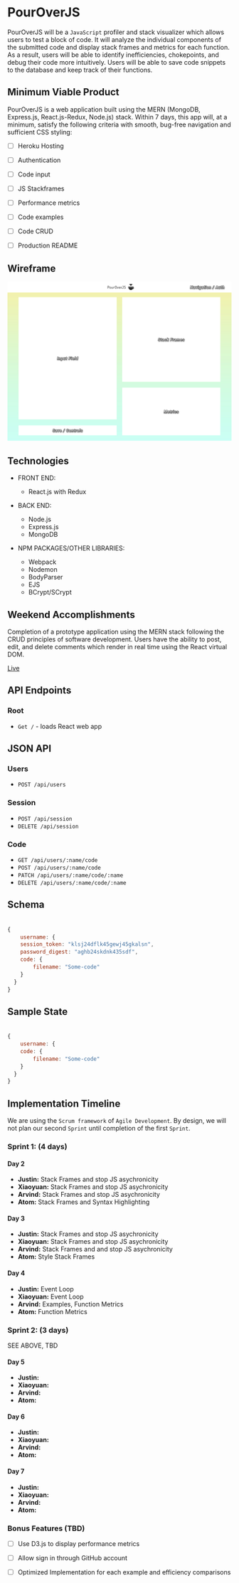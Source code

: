 # PourOverJS

  PourOverJS will be a `JavaScript` profiler and stack visualizer which allows users to test a block of code. It will analyze the individual components of the submitted code and display stack frames and metrics for each function.
  As a result, users will be able to identify inefficiencies, chokepoints, and debug their code more intuitively. Users will be able to save code snippets to the database and keep track of their functions.

## Minimum Viable Product
PourOverJS is a web application built using the MERN (MongoDB, Express.js, React.js-Redux, Node.js) stack. Within 7 days, this app will, at a minimum, satisfy the following criteria with smooth, bug-free navigation and sufficient CSS styling:

  - [ ] Heroku Hosting
  - [ ] Authentication
  - [ ] Code input
  - [ ] JS Stackframes
  - [ ] Performance metrics
  - [ ] Code examples
  - [ ] Code CRUD
  - [ ] Production README


## Wireframe
  ![Image](./Docs/PourOverJS-main-page.jpg)

## Technologies

- FRONT END:
	- React.js with Redux

- BACK END:
	- Node.js
	- Express.js  
	- MongoDB

- NPM PACKAGES/OTHER LIBRARIES:
  - Webpack
  - Nodemon
  - BodyParser
  - EJS
  - BCrypt/SCrypt

## Weekend Accomplishments

  Completion of a prototype application using the MERN stack following the CRUD principles of software development. Users have the ability to post, edit, and delete comments which render in real time using the React virtual DOM.

  [Live][crud_proto]

## API Endpoints

### Root

- `Get /` - loads React web app

## JSON API

### Users

- `POST /api/users`

### Session

- `POST /api/session`
- `DELETE /api/session`

### Code

- `GET /api/users/:name/code`
- `POST /api/users/:name/code`
- `PATCH /api/users/:name/code/:name`
- `DELETE /api/users/:name/code/:name`

## Schema

``` Javascript

{
	username: {
  	session_token: "klsj24dflk45gewj45gkalsn",
    password_digest: "aghb24skdnk435sdf",
    code: {
    	filename: "Some-code"
    }
  }
}
```

## Sample State

``` Javascript

{
	username: {
    code: {
    	filename: "Some-code"
    }
  }
}
```

## Implementation Timeline
We are using the `Scrum framework` of `Agile Development`. By design, we will not plan our second `Sprint` until completion of the first `Sprint`.

### Sprint 1:  (4 days)

#### Day 2

  * **Justin:** Stack Frames and stop JS asychronicity
  * **Xiaoyuan:** Stack Frames and stop JS asychronicity
  * **Arvind:** Stack Frames and stop JS asychronicity
  * **Atom:** Stack Frames and Syntax Highlighting

#### Day 3

  * **Justin:** Stack Frames and stop JS asychronicity
  * **Xiaoyuan:** Stack Frames and stop JS asychronicity
  * **Arvind:** Stack Frames and and stop JS asychronicity
  * **Atom:** Style Stack Frames

#### Day 4

  * **Justin:** Event Loop
  * **Xiaoyuan:** Event Loop
  * **Arvind:** Examples, Function Metrics
  * **Atom:** Function Metrics

### Sprint 2:  (3 days)
SEE ABOVE, TBD

#### Day 5

  * **Justin:**
  * **Xiaoyuan:**
  * **Arvind:**
  * **Atom:**

#### Day 6

  * **Justin:**
  * **Xiaoyuan:**
  * **Arvind:**
  * **Atom:**


#### Day 7

  * **Justin:**
  * **Xiaoyuan:**
  * **Arvind:**
  * **Atom:**

### Bonus Features (TBD)
- [ ] Use D3.js to display performance metrics
- [ ] Allow sign in through GitHub account
- [ ] Optimized Implementation for each example and efficiency comparisons


[crud_proto]: https://github.com/aravi3/MERN_CRUD_Application
